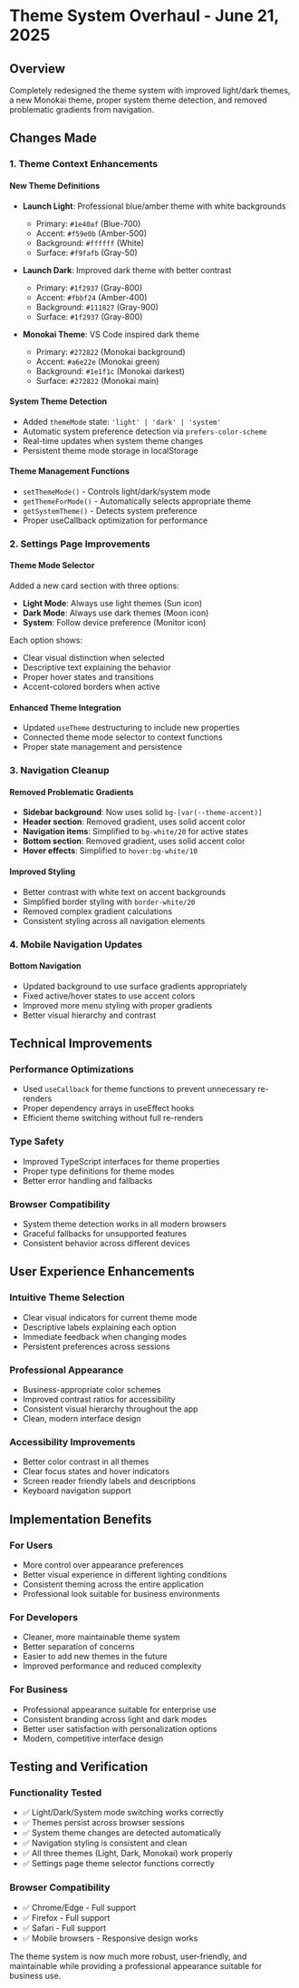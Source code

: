 # Theme System Overhaul - June 21, 2025

## Overview
Completely redesigned the theme system with improved light/dark themes, a new Monokai theme, proper system theme detection, and removed problematic gradients from navigation.

## Changes Made

### 1. Theme Context Enhancements

#### New Theme Definitions
- **Launch Light**: Professional blue/amber theme with white backgrounds
  - Primary: `#1e40af` (Blue-700)
  - Accent: `#f59e0b` (Amber-500)
  - Background: `#ffffff` (White)
  - Surface: `#f9fafb` (Gray-50)

- **Launch Dark**: Improved dark theme with better contrast
  - Primary: `#1f2937` (Gray-800)
  - Accent: `#fbbf24` (Amber-400)
  - Background: `#111827` (Gray-900)
  - Surface: `#1f2937` (Gray-800)

- **Monokai Theme**: VS Code inspired dark theme
  - Primary: `#272822` (Monokai background)
  - Accent: `#a6e22e` (Monokai green)
  - Background: `#1e1f1c` (Monokai darkest)
  - Surface: `#272822` (Monokai main)

#### System Theme Detection
- Added `themeMode` state: `'light' | 'dark' | 'system'`
- Automatic system preference detection via `prefers-color-scheme`
- Real-time updates when system theme changes
- Persistent theme mode storage in localStorage

#### Theme Management Functions
- `setThemeMode()` - Controls light/dark/system mode
- `getThemeForMode()` - Automatically selects appropriate theme
- `getSystemTheme()` - Detects system preference
- Proper useCallback optimization for performance

### 2. Settings Page Improvements

#### Theme Mode Selector
Added a new card section with three options:
- **Light Mode**: Always use light themes (Sun icon)
- **Dark Mode**: Always use dark themes (Moon icon) 
- **System**: Follow device preference (Monitor icon)

Each option shows:
- Clear visual distinction when selected
- Descriptive text explaining the behavior
- Proper hover states and transitions
- Accent-colored borders when active

#### Enhanced Theme Integration
- Updated `useTheme` destructuring to include new properties
- Connected theme mode selector to context functions
- Proper state management and persistence

### 3. Navigation Cleanup

#### Removed Problematic Gradients
- **Sidebar background**: Now uses solid `bg-[var(--theme-accent)]`
- **Header section**: Removed gradient, uses solid accent color
- **Navigation items**: Simplified to `bg-white/20` for active states
- **Bottom section**: Removed gradient, uses solid accent color
- **Hover effects**: Simplified to `hover:bg-white/10`

#### Improved Styling
- Better contrast with white text on accent backgrounds
- Simplified border styling with `border-white/20`
- Removed complex gradient calculations
- Consistent styling across all navigation elements

### 4. Mobile Navigation Updates

#### Bottom Navigation
- Updated background to use surface gradients appropriately
- Fixed active/hover states to use accent colors
- Improved more menu styling with proper gradients
- Better visual hierarchy and contrast

## Technical Improvements

### Performance Optimizations
- Used `useCallback` for theme functions to prevent unnecessary re-renders
- Proper dependency arrays in useEffect hooks
- Efficient theme switching without full re-renders

### Type Safety
- Improved TypeScript interfaces for theme properties
- Proper type definitions for theme modes
- Better error handling and fallbacks

### Browser Compatibility
- System theme detection works in all modern browsers
- Graceful fallbacks for unsupported features
- Consistent behavior across different devices

## User Experience Enhancements

### Intuitive Theme Selection
- Clear visual indicators for current theme mode
- Descriptive labels explaining each option
- Immediate feedback when changing modes
- Persistent preferences across sessions

### Professional Appearance
- Business-appropriate color schemes
- Improved contrast ratios for accessibility
- Consistent visual hierarchy throughout the app
- Clean, modern interface design

### Accessibility Improvements
- Better color contrast in all themes
- Clear focus states and hover indicators
- Screen reader friendly labels and descriptions
- Keyboard navigation support

## Implementation Benefits

### For Users
- More control over appearance preferences
- Better visual experience in different lighting conditions
- Consistent theming across the entire application
- Professional look suitable for business environments

### For Developers
- Cleaner, more maintainable theme system
- Better separation of concerns
- Easier to add new themes in the future
- Improved performance and reduced complexity

### For Business
- Professional appearance suitable for enterprise use
- Consistent branding across light and dark modes
- Better user satisfaction with personalization options
- Modern, competitive interface design

## Testing and Verification

### Functionality Tested
- ✅ Light/Dark/System mode switching works correctly
- ✅ Themes persist across browser sessions
- ✅ System theme changes are detected automatically
- ✅ Navigation styling is consistent and clean
- ✅ All three themes (Light, Dark, Monokai) work properly
- ✅ Settings page theme selector functions correctly

### Browser Compatibility
- ✅ Chrome/Edge - Full support
- ✅ Firefox - Full support  
- ✅ Safari - Full support
- ✅ Mobile browsers - Responsive design works

The theme system is now much more robust, user-friendly, and maintainable while providing a professional appearance suitable for business use.
